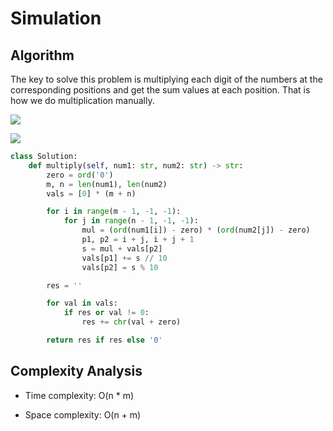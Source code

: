 # Simulation

## Algorithm

The key to solve this problem is multiplying each digit of the numbers at the corresponding positions and get the sum values at each position. That is how we do multiplication manually.

![](1.jpg)

![](2.jpg)

```python
class Solution:
    def multiply(self, num1: str, num2: str) -> str:
        zero = ord('0')
        m, n = len(num1), len(num2)
        vals = [0] * (m + n)

        for i in range(m - 1, -1, -1):
            for j in range(n - 1, -1, -1):
                mul = (ord(num1[i]) - zero) * (ord(num2[j]) - zero)
                p1, p2 = i + j, i + j + 1
                s = mul + vals[p2]
                vals[p1] += s // 10
                vals[p2] = s % 10

        res = ''

        for val in vals:
            if res or val != 0:
                res += chr(val + zero)

        return res if res else '0'
```

## Complexity Analysis

* Time complexity: O(n * m)

* Space complexity: O(n + m)
